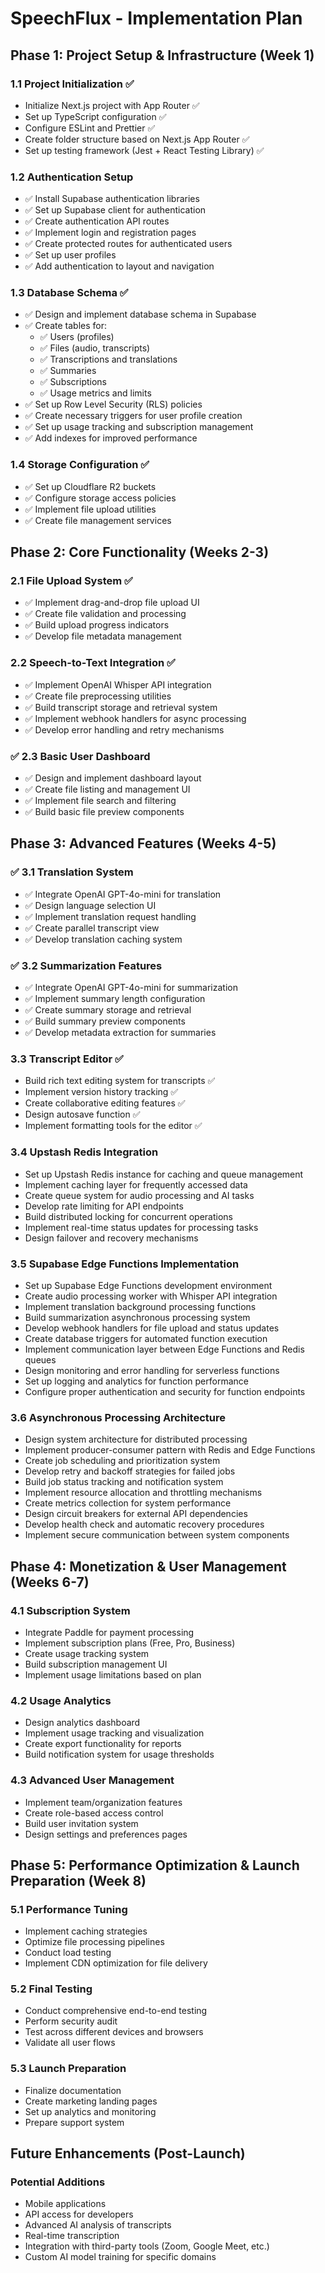 # SpeechFlux - Implementation Plan

## Phase 1: Project Setup & Infrastructure (Week 1)

### 1.1 Project Initialization ✅
- Initialize Next.js project with App Router ✅
- Set up TypeScript configuration ✅
- Configure ESLint and Prettier ✅
- Create folder structure based on Next.js App Router ✅
- Set up testing framework (Jest + React Testing Library) ✅

### 1.2 Authentication Setup
- ✅ Install Supabase authentication libraries
- ✅ Set up Supabase client for authentication
- ✅ Create authentication API routes
- ✅ Implement login and registration pages
- ✅ Create protected routes for authenticated users
- ✅ Set up user profiles
- ✅ Add authentication to layout and navigation

### 1.3 Database Schema ✅
- ✅ Design and implement database schema in Supabase
- ✅ Create tables for:
  - ✅ Users (profiles)
  - ✅ Files (audio, transcripts)
  - ✅ Transcriptions and translations
  - ✅ Summaries
  - ✅ Subscriptions
  - ✅ Usage metrics and limits
- ✅ Set up Row Level Security (RLS) policies
- ✅ Create necessary triggers for user profile creation
- ✅ Set up usage tracking and subscription management
- ✅ Add indexes for improved performance

### 1.4 Storage Configuration ✅
- ✅ Set up Cloudflare R2 buckets
- ✅ Configure storage access policies
- ✅ Implement file upload utilities
- ✅ Create file management services

## Phase 2: Core Functionality (Weeks 2-3)

### 2.1 File Upload System ✅
- ✅ Implement drag-and-drop file upload UI
- ✅ Create file validation and processing
- ✅ Build upload progress indicators
- ✅ Develop file metadata management

### 2.2 Speech-to-Text Integration ✅
- ✅ Implement OpenAI Whisper API integration
- ✅ Create file preprocessing utilities
- ✅ Build transcript storage and retrieval system
- ✅ Implement webhook handlers for async processing
- ✅ Develop error handling and retry mechanisms

### ✅ 2.3 Basic User Dashboard
- ✅ Design and implement dashboard layout
- ✅ Create file listing and management UI
- ✅ Implement file search and filtering
- ✅ Build basic file preview components

## Phase 3: Advanced Features (Weeks 4-5)

### ✅ 3.1 Translation System
- ✅ Integrate OpenAI GPT-4o-mini for translation
- ✅ Design language selection UI
- ✅ Implement translation request handling
- ✅ Create parallel transcript view
- ✅ Develop translation caching system

### ✅ 3.2 Summarization Features
- ✅ Integrate OpenAI GPT-4o-mini for summarization
- ✅ Implement summary length configuration
- ✅ Create summary storage and retrieval
- ✅ Build summary preview components
- ✅ Develop metadata extraction for summaries

### 3.3 Transcript Editor ✅
- Build rich text editing system for transcripts ✅
- Implement version history tracking ✅
- Create collaborative editing features ✅
- Design autosave function ✅
- Implement formatting tools for the editor ✅

### 3.4 Upstash Redis Integration
- Set up Upstash Redis instance for caching and queue management
- Implement caching layer for frequently accessed data
- Create queue system for audio processing and AI tasks
- Develop rate limiting for API endpoints
- Build distributed locking for concurrent operations
- Implement real-time status updates for processing tasks
- Design failover and recovery mechanisms

### 3.5 Supabase Edge Functions Implementation
- Set up Supabase Edge Functions development environment
- Create audio processing worker with Whisper API integration
- Implement translation background processing functions
- Build summarization asynchronous processing system
- Develop webhook handlers for file upload and status updates
- Create database triggers for automated function execution
- Implement communication layer between Edge Functions and Redis queues
- Design monitoring and error handling for serverless functions
- Set up logging and analytics for function performance
- Configure proper authentication and security for function endpoints

### 3.6 Asynchronous Processing Architecture
- Design system architecture for distributed processing
- Implement producer-consumer pattern with Redis and Edge Functions
- Create job scheduling and prioritization system
- Develop retry and backoff strategies for failed jobs
- Build job status tracking and notification system
- Implement resource allocation and throttling mechanisms
- Create metrics collection for system performance
- Design circuit breakers for external API dependencies
- Develop health check and automatic recovery procedures
- Implement secure communication between system components

## Phase 4: Monetization & User Management (Weeks 6-7)

### 4.1 Subscription System
- Integrate Paddle for payment processing
- Implement subscription plans (Free, Pro, Business)
- Create usage tracking system
- Build subscription management UI
- Implement usage limitations based on plan

### 4.2 Usage Analytics
- Design analytics dashboard
- Implement usage tracking and visualization
- Create export functionality for reports
- Build notification system for usage thresholds

### 4.3 Advanced User Management
- Implement team/organization features
- Create role-based access control
- Build user invitation system
- Design settings and preferences pages

## Phase 5: Performance Optimization & Launch Preparation (Week 8)

### 5.1 Performance Tuning
- Implement caching strategies
- Optimize file processing pipelines
- Conduct load testing
- Implement CDN optimization for file delivery

### 5.2 Final Testing
- Conduct comprehensive end-to-end testing
- Perform security audit
- Test across different devices and browsers
- Validate all user flows

### 5.3 Launch Preparation
- Finalize documentation
- Create marketing landing pages
- Set up analytics and monitoring
- Prepare support system

## Future Enhancements (Post-Launch)

### Potential Additions
- Mobile applications
- API access for developers
- Advanced AI analysis of transcripts
- Real-time transcription
- Integration with third-party tools (Zoom, Google Meet, etc.)
- Custom AI model training for specific domains 
